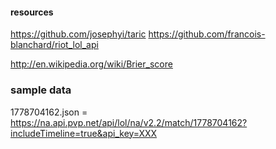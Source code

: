 #### resources

https://github.com/josephyi/taric
https://github.com/francois-blanchard/riot_lol_api

http://en.wikipedia.org/wiki/Brier_score



### sample data
1778704162.json = https://na.api.pvp.net/api/lol/na/v2.2/match/1778704162?includeTimeline=true&api_key=XXX
